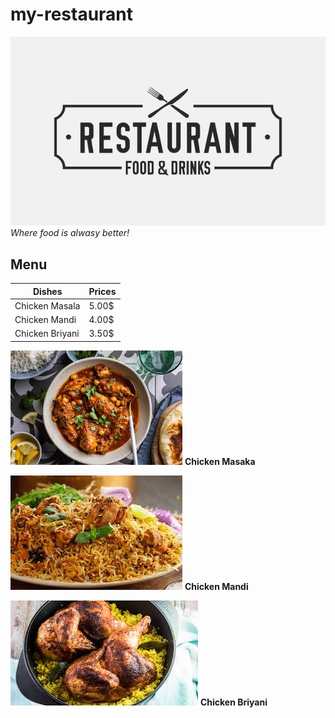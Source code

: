# my-restaurant

![logo](res.jpg)
_Where food is alwasy better!_

## Menu

| **Dishes**     | **Prices** |
| ------------   | ---------  |
| Chicken Masala | 5.00$      |
| Chicken Mandi  | 4.00$      |
| Chicken Briyani| 3.50$      |

![Masala](mk.jpg)
 **Chicken Masaka**

 ![Mandi](mandi.jpg)
 **Chicken Mandi**

 ![Briyani](briyani.jpg)
 **Chicken Briyani**